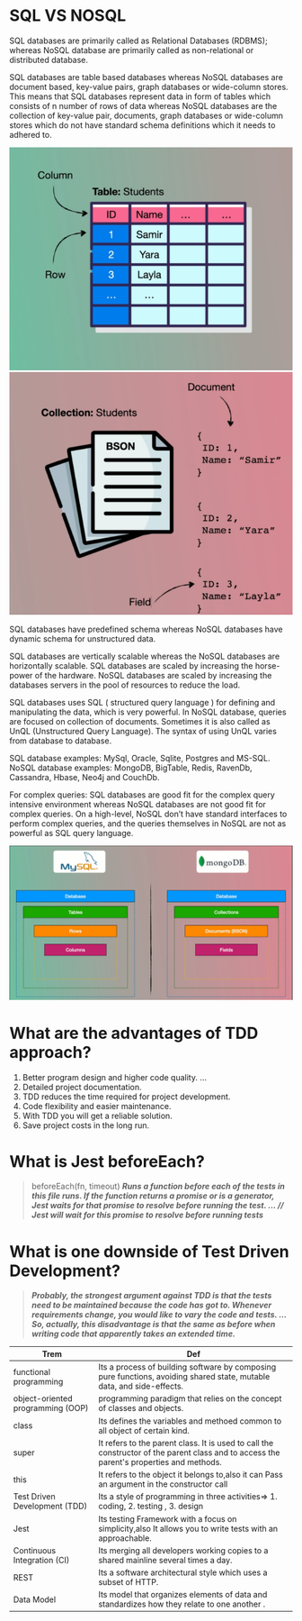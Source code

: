 # SQL VS NOSQL  

SQL databases are primarily called as Relational Databases (RDBMS); whereas NoSQL database are primarily called as non-relational or distributed database.  

SQL databases are table based databases whereas NoSQL databases are document based, key-value pairs, graph databases or wide-column stores. This means that SQL databases represent data in form of tables which consists of n number of rows of data whereas NoSQL databases are the collection of key-value pair, documents, graph databases or wide-column stores which do not have standard schema definitions which it needs to adhered to.  

![SQL](./assets/SQL.PNG)   
![SQL](./assets/NOSQL.PNG)  

SQL databases have predefined schema whereas NoSQL databases have dynamic schema for unstructured data.


SQL databases are vertically scalable whereas the NoSQL databases are horizontally scalable. SQL databases are scaled by increasing the horse-power of the hardware. NoSQL databases are scaled by increasing the databases servers in the pool of resources to reduce the load.  

SQL databases uses SQL ( structured query language ) for defining and manipulating the data, which is very powerful. In NoSQL database, queries are focused on collection of documents. Sometimes it is also called as UnQL (Unstructured Query Language). The syntax of using UnQL varies from database to database.  

SQL database examples: MySql, Oracle, Sqlite, Postgres and MS-SQL. NoSQL database examples: MongoDB, BigTable, Redis, RavenDb, Cassandra, Hbase, Neo4j and CouchDb.  

For complex queries: SQL databases are good fit for the complex query intensive environment whereas NoSQL databases are not good fit for complex queries. On a high-level, NoSQL don’t have standard interfaces to perform complex queries, and the queries themselves in NoSQL are not as powerful as SQL query language.  

![](./assets/SQLVSNOSQL.PNG)  



# What are the advantages of TDD approach?

1. Better program design and higher code quality. ...
2. Detailed project documentation.   
3. TDD reduces the time required for project development.  
4. Code flexibility and easier maintenance.   
5. With TDD you will get a reliable solution.   
6. Save project costs in the long run.  

# What is Jest beforeEach?
> beforeEach(fn, timeout)
> ***Runs a function before each of the tests in this file runs. If the function returns a promise or is a generator, Jest waits for that promise to resolve before running the test. ... // Jest will wait for this promise to resolve before running tests***  

# What is one downside of Test Driven Development?

> ***Probably, the strongest argument against TDD is that the tests need to be maintained because the code has got to. Whenever requirements change, you would like to vary the code and tests. ... So, actually, this disadvantage is that the same as before when writing code that apparently takes an extended time.***  

Trem| Def
---|-------------
functional programming|   Its a process of building software by composing pure functions, avoiding shared state, mutable data, and side-effects. 
object-oriented programming (OOP) | programming paradigm that relies on the concept of classes and objects. 
class |Its defines the variables and methoed common to all object of certain kind.
super| It refers to the parent class. It is used to call the constructor of the parent class and to access the parent's properties and methods.
this| It refers to the object it belongs to,also it can Pass an argument in the constructor call
Test Driven Development (TDD)| Its a style of programming in three activities=> 1. coding, 2. testing , 3. design 
Jest | Its testing Framework with a focus on simplicity,also It allows you to write tests with an approachable.
Continuous Integration (CI)| Its  merging all developers working copies to a shared mainline several times a day.
REST |Its a software architectural style which uses a subset of HTTP. 
Data Model | Its model that organizes elements of data and standardizes how they relate to one another .  















<!-- | Header 1  | Header 2 |
| --------  | -------- |
| data      | Some long data that <br /> spans multiple lines | -->






